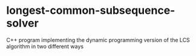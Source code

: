 # longest-common-subsequence-solver
C++ program implementing the dynamic programming version of the LCS algorithm in two different ways
